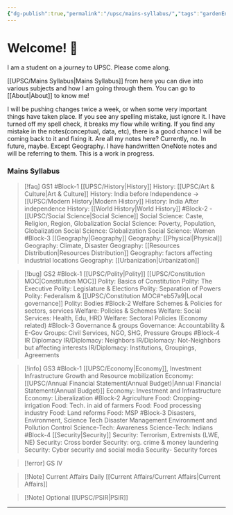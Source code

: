```yaml
---
{"dg-publish":true,"permalink":"/upsc/mains-syllabus/","tags":"gardenEntry","dgHomeLink":true,"dgPassFrontmatter":false}
---
```


# Welcome! 🌱
I am a student on a journey to UPSC. Please come along. 

[[UPSC/Mains Syllabus|Mains Syllabus]] from here you can dive into various subjects and how I am going through them.  You can go to [[About|About]] to know me! 

I will be pushing changes twice a week, or when some very important things have taken place.  If you see any spelling mistake, just ignore it. I have turned off my spell check, it breaks my flow while writing. 
If you find any mistake in the notes(conceptual, data, etc), there is a good chance I will be coming back to it and fixing it. 
Are all my notes here? Currently, no. In future, maybe. Except Geography. I have handwritten OneNote notes and will be referring to them. This is a work in progress. 

### Mains Syllabus
>[!faq] GS1
#Block-1  [[UPSC/History|History]] 
History: [[UPSC/Art & Culture|Art & Culture]]
History: India before Independence -> [[UPSC/Modern History|Modern History]]
History: India After independence
History: [[World History|World History]]
#Block-2 - [[UPSC/Social Science|Social Science]]
Social Science: Caste, Religion, Region, Globalization
Social Science: Poverty, Population, Globalization
Social Science: Globalization
Social Science: Women
#Block-3 [[Geography|Geography]]
Geography: [[Physical|Physical]]
Geography: Climate, Disaster 
Geography: [[Resources Distribution|Resources Distribution]]
Geography: factors affecting industrial locations
Geography: [[Urbanization|Urbanization]]

>[!bug] GS2
>#Block-1 [[UPSC/Polity|Polity]] [[UPSC/Constitution MOC|Constitution MOC]]
Polity: Basics of Constitution
Polity: The Executive
Polity: Legislature & Elections
Polity: Separation of Powers
Polity: Federalism & [[UPSC/Constitution MOC#^eb57a9|Local governance]]
Polity: Bodies
#Block-2 Welfare Schemes & Policies for sectors, services
Welfare: Policies & Schemes
Welfare: Social Services: Health, Edu, HRD
Welfare: Sectoral Policies (Economy related)
#Block-3 Governance & groups
Governance: Accountability & E-Gov
Groups: Civil Services, NGO, SHG, Pressure Groups
#Block-4 IR Diplomacy
IR/Diplomacy: Neighbors
IR/Diplomacy: Not-Neighbors but affecting interests
IR/Diplomacy: Institutions, Groupings, Agreements

>[!info] GS3 
>#Block-1 [[UPSC/Economy|Economy]], Investment Infrastructure
Growth and Resource mobilization
Economy: [[UPSC/Annual Financial Statement(Annual Budget)|Annual Financial Statement(Annual Budget)]]
Economy: Investment and Infrastructure
Economy: Liberalization
#Block-2 Agriculture
Food: Cropping-irrigation
Food: Tech. in aid of farmers
Food: Food processing industry
Food: Land reforms
Food: MSP
#Block-3 Disasters, Environment, Science Tech
Disaster Management
Environment and Pollution Control
Science-Tech: Awareness
Science-Tech: Indians
#Block-4 [[Security|Security]]
Security: Terrorism, Extremists (LWE, NE)
Security: Cross border
Security: org. crime & money laundering
Security: Cyber security and social media
Security- Security forces

>[!error] GS IV

>[!Note] Current Affairs Daily
>[[Current Affairs/Current Affairs|Current Affairs]]

>[!Note] Optional
> [[UPSC/PSIR|PSIR]]



---
